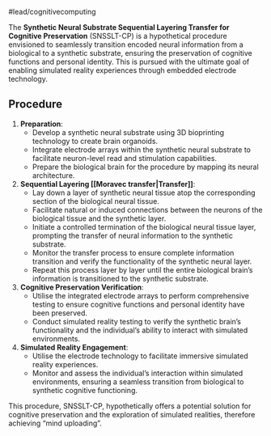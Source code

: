 #lead/cognitivecomputing

The **Synthetic Neural Substrate Sequential Layering Transfer for Cognitive Preservation** (SNSSLT-CP) is a hypothetical procedure envisioned to seamlessly transition encoded neural information from a biological to a synthetic substrate, ensuring the preservation of cognitive functions and personal identity. This is pursued with the ultimate goal of enabling simulated reality experiences through embedded electrode technology.

## Procedure

1. **Preparation**:
    - Develop a synthetic neural substrate using 3D bioprinting technology to create brain organoids.
    - Integrate electrode arrays within the synthetic neural substrate to facilitate neuron-level read and stimulation capabilities.
    - Prepare the biological brain for the procedure by mapping its neural architecture.
2. **Sequential Layering [[Moravec transfer|Transfer]]**:
    - Lay down a layer of synthetic neural tissue atop the corresponding section of the biological neural tissue.
    - Facilitate natural or induced connections between the neurons of the biological tissue and the synthetic layer.
    - Initiate a controlled termination of the biological neural tissue layer, prompting the transfer of neural information to the synthetic substrate.
    - Monitor the transfer process to ensure complete information transition and verify the functionality of the synthetic neural layer.
    - Repeat this process layer by layer until the entire biological brain’s information is transitioned to the synthetic substrate.
3. **Cognitive Preservation Verification**:
    - Utilise the integrated electrode arrays to perform comprehensive testing to ensure cognitive functions and personal identity have been preserved.
    - Conduct simulated reality testing to verify the synthetic brain’s functionality and the individual’s ability to interact with simulated environments.
4. **Simulated Reality Engagement**:
    - Utilise the electrode technology to facilitate immersive simulated reality experiences.
    - Monitor and assess the individual’s interaction within simulated environments, ensuring a seamless transition from biological to synthetic cognitive functioning.

This procedure, SNSSLT-CP, hypothetically offers a potential solution for cognitive preservation and the exploration of simulated realities, therefore achieving “mind uploading”.
